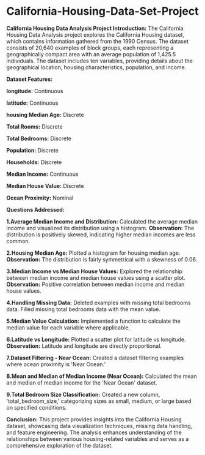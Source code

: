 # California-Housing-Data-Set-Project
**California Housing Data Analysis Project Introduction:** The California Housing Data Analysis project explores the California Housing dataset, which contains information gathered from the 1990 Census. The dataset consists of 20,640 examples of block groups, each representing a geographically compact area with an average population of 1,425.5 individuals. The dataset includes ten variables, providing details about the geographical location, housing characteristics, population, and income.

**Dataset Features:**

**longitude:** Continuous

**latitude:** Continuous

**housing Median Age:** Discrete

**Total Rooms:** Discrete

**Total Bedrooms:** Discrete

**Population:** Discrete

**Households:** Discrete

**Median Income:** Continuous

**Median House Value:** Discrete

**Ocean Proximity:** Nominal

**Questions Addressed:**

**1.Average Median Income and Distribution:** Calculated the average median income and visualized its distribution using a histogram. **Observation:** The distribution is positively skewed, indicating higher median incomes are less common.

**2.Housing Median Age:** Plotted a histogram for housing median age. **Observation:** The distribution is fairly symmetrical with a skewness of 0.06.

**3.Median Income vs Median House Values:** Explored the relationship between median income and median house values using a scatter plot. **Observation:** Positive correlation between median income and median house values.

**4.Handling Missing Data:** Deleted examples with missing total bedrooms data. Filled missing total bedrooms data with the mean value.

**5.Median Value Calculation:** Implemented a function to calculate the median value for each variable where applicable.

**6.Latitude vs Longitude:** Plotted a scatter plot for latitude vs longitude. **Observation:** Latitude and longitude are directly proportional.

**7.Dataset Filtering - Near Ocean:** Created a dataset filtering examples where ocean proximity is 'Near Ocean.'

**8.Mean and Median of Median Income (Near Ocean):** Calculated the mean and median of median income for the 'Near Ocean' dataset.

**9.Total Bedroom Size Classification:** Created a new column, 'total_bedroom_size,' categorizing sizes as small, medium, or large based on specified conditions.

**Conclusion:** This project provides insights into the California Housing dataset, showcasing data visualization techniques, missing data handling, and feature engineering. The analysis enhances understanding of the relationships between various housing-related variables and serves as a comprehensive exploration of the dataset.
